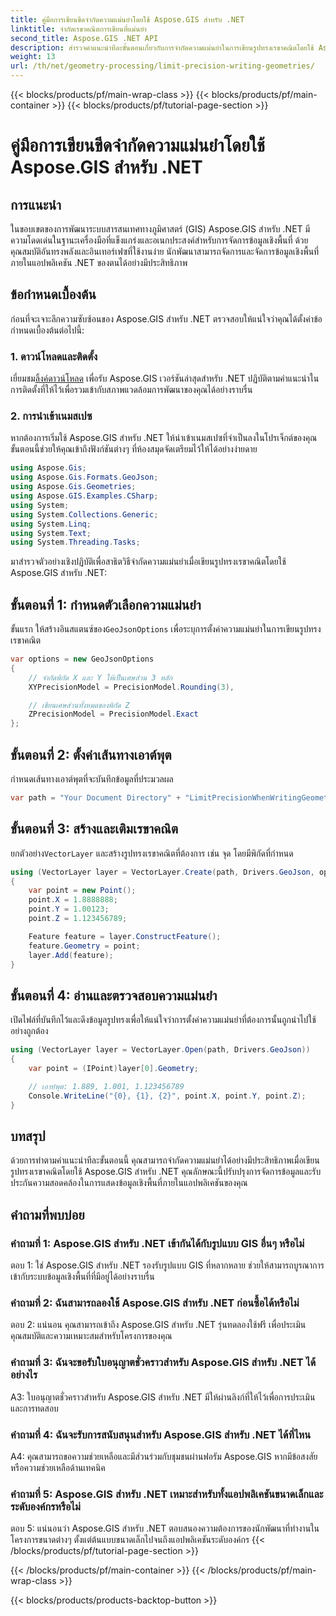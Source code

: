 ```yaml
---
title: คู่มือการเขียนขีดจำกัดความแม่นยำโดยใช้ Aspose.GIS สำหรับ .NET
linktitle: จำกัดเรขาคณิตการเขียนที่แม่นยำ
second_title: Aspose.GIS .NET API
description: สำรวจคำแนะนำทีละขั้นตอนเกี่ยวกับการจำกัดความแม่นยำในการเขียนรูปทรงเรขาคณิตโดยใช้ Aspose.GIS สำหรับ .NET ปรับปรุงการจัดการข้อมูลเชิงพื้นที่ได้อย่างง่ายดาย
weight: 13
url: /th/net/geometry-processing/limit-precision-writing-geometries/
---
```


{{< blocks/products/pf/main-wrap-class >}}
{{< blocks/products/pf/main-container >}}
{{< blocks/products/pf/tutorial-page-section >}}

# คู่มือการเขียนขีดจำกัดความแม่นยำโดยใช้ Aspose.GIS สำหรับ .NET

## การแนะนำ

ในขอบเขตของการพัฒนาระบบสารสนเทศทางภูมิศาสตร์ (GIS) Aspose.GIS สำหรับ .NET มีความโดดเด่นในฐานะเครื่องมือที่แข็งแกร่งและอเนกประสงค์สำหรับการจัดการข้อมูลเชิงพื้นที่ ด้วยคุณสมบัติอันทรงพลังและอินเทอร์เฟซที่ใช้งานง่าย นักพัฒนาสามารถจัดการและจัดการข้อมูลเชิงพื้นที่ภายในแอปพลิเคชัน .NET ของตนได้อย่างมีประสิทธิภาพ

## ข้อกำหนดเบื้องต้น

ก่อนที่จะเจาะลึกความซับซ้อนของ Aspose.GIS สำหรับ .NET ตรวจสอบให้แน่ใจว่าคุณได้ตั้งค่าข้อกำหนดเบื้องต้นต่อไปนี้:

### 1. ดาวน์โหลดและติดตั้ง

 เยี่ยมชม[ลิ้งค์ดาวน์โหลด](https://releases.aspose.com/gis/net/) เพื่อรับ Aspose.GIS เวอร์ชันล่าสุดสำหรับ .NET ปฏิบัติตามคำแนะนำในการติดตั้งที่ให้ไว้เพื่อรวมเข้ากับสภาพแวดล้อมการพัฒนาของคุณได้อย่างราบรื่น

### 2. การนำเข้าเนมสเปซ

หากต้องการเริ่มใช้ Aspose.GIS สำหรับ .NET ให้นำเข้าเนมสเปซที่จำเป็นลงในโปรเจ็กต์ของคุณ ขั้นตอนนี้ช่วยให้คุณเข้าถึงฟังก์ชันต่างๆ ที่ห้องสมุดจัดเตรียมไว้ให้ได้อย่างง่ายดาย

```csharp
using Aspose.Gis;
using Aspose.Gis.Formats.GeoJson;
using Aspose.Gis.Geometries;
using Aspose.GIS.Examples.CSharp;
using System;
using System.Collections.Generic;
using System.Linq;
using System.Text;
using System.Threading.Tasks;
```

มาสำรวจตัวอย่างเชิงปฏิบัติเพื่อสาธิตวิธีจำกัดความแม่นยำเมื่อเขียนรูปทรงเรขาคณิตโดยใช้ Aspose.GIS สำหรับ .NET:

## ขั้นตอนที่ 1: กำหนดตัวเลือกความแม่นยำ

 ขั้นแรก ให้สร้างอินสแตนซ์ของ`GeoJsonOptions` เพื่อระบุการตั้งค่าความแม่นยำในการเขียนรูปทรงเรขาคณิต

```csharp
var options = new GeoJsonOptions
{
    // จำกัดพิกัด X และ Y ให้เป็นเศษส่วน 3 หลัก
    XYPrecisionModel = PrecisionModel.Rounding(3),

    // เขียนเศษส่วนทั้งหมดของพิกัด Z
    ZPrecisionModel = PrecisionModel.Exact
};
```

## ขั้นตอนที่ 2: ตั้งค่าเส้นทางเอาต์พุต

กำหนดเส้นทางเอาต์พุตที่จะบันทึกข้อมูลที่ประมวลผล

```csharp
var path = "Your Document Directory" + "LimitPrecisionWhenWritingGeometries_out.json";
```

## ขั้นตอนที่ 3: สร้างและเติมเรขาคณิต

 ยกตัวอย่าง`VectorLayer` และสร้างรูปทรงเรขาคณิตที่ต้องการ เช่น จุด โดยมีพิกัดที่กำหนด

```csharp
using (VectorLayer layer = VectorLayer.Create(path, Drivers.GeoJson, options))
{
    var point = new Point();
    point.X = 1.8888888;
    point.Y = 1.00123;
    point.Z = 1.123456789;

    Feature feature = layer.ConstructFeature();
    feature.Geometry = point;
    layer.Add(feature);
}
```

## ขั้นตอนที่ 4: อ่านและตรวจสอบความแม่นยำ

เปิดไฟล์ที่บันทึกไว้และดึงข้อมูลรูปทรงเพื่อให้แน่ใจว่าการตั้งค่าความแม่นยำที่ต้องการนั้นถูกนำไปใช้อย่างถูกต้อง

```csharp
using (VectorLayer layer = VectorLayer.Open(path, Drivers.GeoJson))
{
    var point = (IPoint)layer[0].Geometry;

    // เอาท์พุต: 1.889, 1.001, 1.123456789
    Console.WriteLine("{0}, {1}, {2}", point.X, point.Y, point.Z);
}
```

## บทสรุป

ด้วยการทำตามคำแนะนำทีละขั้นตอนนี้ คุณสามารถจำกัดความแม่นยำได้อย่างมีประสิทธิภาพเมื่อเขียนรูปทรงเรขาคณิตโดยใช้ Aspose.GIS สำหรับ .NET คุณลักษณะนี้ปรับปรุงการจัดการข้อมูลและรับประกันความสอดคล้องในการแสดงข้อมูลเชิงพื้นที่ภายในแอปพลิเคชันของคุณ

## คำถามที่พบบ่อย

### คำถามที่ 1: Aspose.GIS สำหรับ .NET เข้ากันได้กับรูปแบบ GIS อื่นๆ หรือไม่

ตอบ 1: ใช่ Aspose.GIS สำหรับ .NET รองรับรูปแบบ GIS ที่หลากหลาย ช่วยให้สามารถบูรณาการเข้ากับระบบข้อมูลเชิงพื้นที่ที่มีอยู่ได้อย่างราบรื่น

### คำถามที่ 2: ฉันสามารถลองใช้ Aspose.GIS สำหรับ .NET ก่อนซื้อได้หรือไม่

ตอบ 2: แน่นอน คุณสามารถเข้าถึง Aspose.GIS สำหรับ .NET รุ่นทดลองใช้ฟรี เพื่อประเมินคุณสมบัติและความเหมาะสมสำหรับโครงการของคุณ

### คำถามที่ 3: ฉันจะขอรับใบอนุญาตชั่วคราวสำหรับ Aspose.GIS สำหรับ .NET ได้อย่างไร

A3: ใบอนุญาตชั่วคราวสำหรับ Aspose.GIS สำหรับ .NET มีให้ผ่านลิงก์ที่ให้ไว้เพื่อการประเมินและการทดสอบ

### คำถามที่ 4: ฉันจะรับการสนับสนุนสำหรับ Aspose.GIS สำหรับ .NET ได้ที่ไหน

A4: คุณสามารถขอความช่วยเหลือและมีส่วนร่วมกับชุมชนผ่านฟอรัม Aspose.GIS หากมีข้อสงสัยหรือความช่วยเหลือด้านเทคนิค

### คำถามที่ 5: Aspose.GIS สำหรับ .NET เหมาะสำหรับทั้งแอปพลิเคชันขนาดเล็กและระดับองค์กรหรือไม่

ตอบ 5: แน่นอนว่า Aspose.GIS สำหรับ .NET ตอบสนองความต้องการของนักพัฒนาที่ทำงานในโครงการขนาดต่างๆ ตั้งแต่ต้นแบบขนาดเล็กไปจนถึงแอปพลิเคชันระดับองค์กร
{{< /blocks/products/pf/tutorial-page-section >}}

{{< /blocks/products/pf/main-container >}}
{{< /blocks/products/pf/main-wrap-class >}}

{{< blocks/products/products-backtop-button >}}

